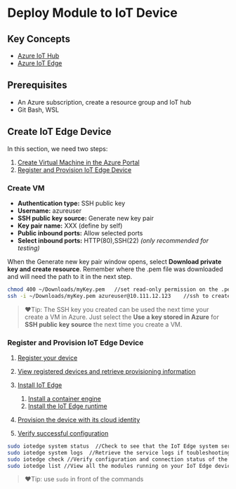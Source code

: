 # Deploy Module to IoT Device

## Key Concepts
- [Azure IoT Hub](https://learn.microsoft.com/en-us/azure/iot-hub/iot-concepts-and-iot-hub "Azure IoT Hub")
- [Azure IoT Edge](https://learn.microsoft.com/en-us/azure/iot-edge/about-iot-edge?view=iotedge-1.4 "Azure IoT Edge")

## Prerequisites
- An Azure subscription, create a resource group and IoT hub
- Git Bash, WSL

## Create IoT Edge Device
In this section, we need two steps:
1. [Create Virtual Machine in the Azure Portal](https://learn.microsoft.com/en-us/azure/virtual-machines/linux/quick-create-portal "Create Virtual Machine in the Azure Portal")
2. [Register and Provision IoT Edge Device](https://learn.microsoft.com/en-us/azure/iot-edge/how-to-provision-single-device-linux-symmetric?view=iotedge-1.4&tabs=azure-portal%2Cubuntu "Register and Provision IoT Edge Device")

### Create VM
- **Authentication type:** SSH public key
- **Username:** azureuser
- **SSH public key source:** Generate new key pair
- **Key pair name:** XXX (define by self)
- **Public inbound ports:** Allow selected ports
- **Select inbound ports:** HTTP(80),SSH(22)  *(only recommended for testing)*

When the Generate new key pair window opens, select **Download private key and create resource**. Remember where the .pem file was downloaded and will need the path to it in the next step.

```bash
chmod 400 ~/Downloads/myKey.pem   //set read-only permission on the .pem file
ssh -i ~/Downloads/myKey.pem azureuser@10.111.12.123    //ssh to created VM
```

>❤️Tip: The SSH key you created can be used the next time your create a VM in Azure. Just select the **Use a key stored in Azure** for **SSH public key source** the next time you create a VM.

### Register and Provision IoT Edge Device

1. [Register your device](https://learn.microsoft.com/en-us/azure/iot-edge/how-to-provision-single-device-linux-symmetric?view=iotedge-1.4&tabs=azure-portal%2Cubuntu#register-your-device "Register your device")
2. [View registered devices and retrieve provisioning information](https://learn.microsoft.com/en-us/azure/iot-edge/how-to-provision-single-device-linux-symmetric?view=iotedge-1.4&tabs=azure-portal%2Cubuntu#view-registered-devices-and-retrieve-provisioning-information "View registered devices and retrieve provisioning information")
3. [Install IoT Edge](https://learn.microsoft.com/en-us/azure/iot-edge/how-to-provision-single-device-linux-symmetric?view=iotedge-1.4&tabs=azure-portal%2Cubuntu#install-iot-edge "Install IoT Edge")
   1. [Install a container engine](https://learn.microsoft.com/en-us/azure/iot-edge/how-to-provision-single-device-linux-symmetric?view=iotedge-1.4&tabs=azure-portal%2Cubuntu#install-a-container-engine "Install a container engine")
   2. [Install the IoT Edge runtime](https://learn.microsoft.com/en-us/azure/iot-edge/how-to-provision-single-device-linux-symmetric?view=iotedge-1.4&tabs=azure-portal%2Cubuntu#install-the-iot-edge-runtime "Install the IoT Edge runtime")


4. [Provision the device with its cloud identity](https://learn.microsoft.com/en-us/azure/iot-edge/how-to-provision-single-device-linux-symmetric?view=iotedge-1.4&tabs=azure-portal%2Cubuntu#provision-the-device-with-its-cloud-identity "Provision the device with its cloud identity")
5. [Verify successful configuration](https://learn.microsoft.com/en-us/azure/iot-edge/how-to-provision-single-device-linux-symmetric?view=iotedge-1.4&tabs=azure-portal%2Cubuntu#verify-successful-configuration "Verify successful configuration")
```bash
sudo iotedge system status  //Check to see that the IoT Edge system service is running.
sudo iotedge system logs  //Retrieve the service logs if toubleshooting
sudo iotedge check //Verify configuration and connection status of the device
sudo iotedge list //View all the modules running on your IoT Edge device
```
>❤️Tip: use `sudo` in front of the commands
